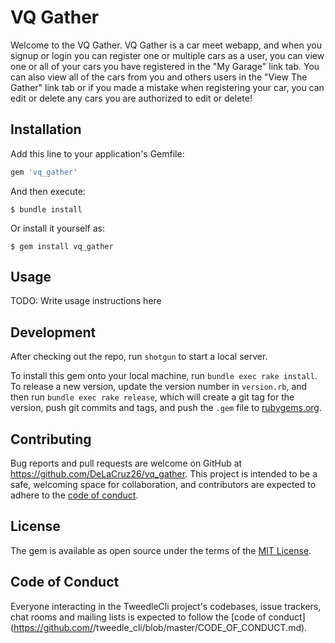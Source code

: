 # VQ Gather

Welcome to the VQ Gather. VQ Gather is a car meet webapp, and when you signup or login you can register one or multiple cars as a user, you can view one or all of your cars you have registered in the "My Garage" link tab. You can also view all of the cars from you and others users in the "View The Gather" link tab or if you made a mistake when registering your car, you can edit or delete any cars you are authorized to edit or delete!

## Installation

Add this line to your application's Gemfile:

```ruby
gem 'vq_gather'
```

And then execute:

    $ bundle install

Or install it yourself as:

    $ gem install vq_gather

## Usage

TODO: Write usage instructions here

## Development

After checking out the repo, run `shotgun` to start a local server.

To install this gem onto your local machine, run `bundle exec rake install`. To release a new version, update the version number in `version.rb`, and then run `bundle exec rake release`, which will create a git tag for the version, push git commits and tags, and push the `.gem` file to [rubygems.org](https://rubygems.org).

## Contributing

Bug reports and pull requests are welcome on GitHub at https://github.com/DeLaCruz26/vq_gather. This project is intended to be a safe, welcoming space for collaboration, and contributors are expected to adhere to the [code of conduct](https://github.com/DeLaCruz26/vq_gather/blob/master/CODE_OF_CONDUCT.md).


## License

The gem is available as open source under the terms of the [MIT License](https://opensource.org/licenses/MIT).

## Code of Conduct

Everyone interacting in the TweedleCli project's codebases, issue trackers, chat rooms and mailing lists is expected to follow the [code of conduct](https://github.com/<github username>/tweedle_cli/blob/master/CODE_OF_CONDUCT.md).
